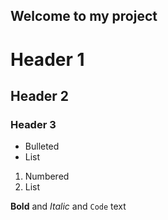 ## Welcome to my project

# Header 1
## Header 2
### Header 3

- Bulleted
- List

1. Numbered
2. List

**Bold** and _Italic_ and `Code` text

